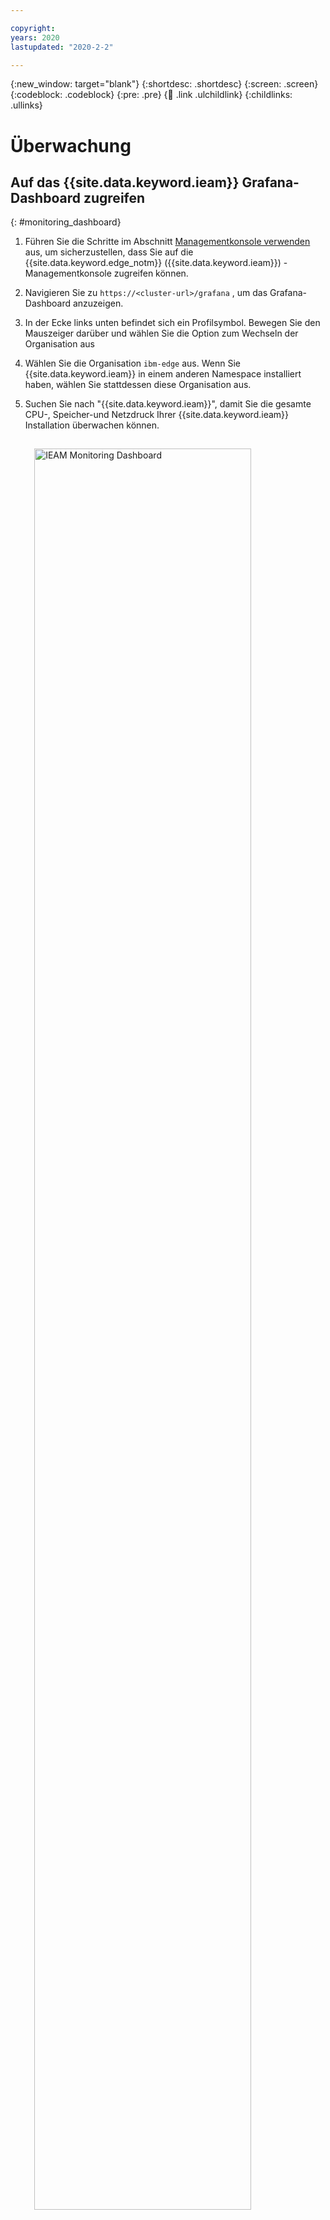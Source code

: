 ```yaml
---

copyright:
years: 2020
lastupdated: "2020-2-2"

---
```


{:new_window: target="blank"}
{:shortdesc: .shortdesc}
{:screen: .screen}
{:codeblock: .codeblock}
{:pre: .pre}
{:child: .link .ulchildlink}
{:childlinks: .ullinks}


# Überwachung

## Auf das {{site.data.keyword.ieam}} Grafana-Dashboard zugreifen 
{: #monitoring_dashboard}

1. Führen Sie die Schritte im Abschnitt [Managementkonsole verwenden](../console/accessing_ui.md) aus, um sicherzustellen, dass Sie auf die {{site.data.keyword.edge_notm}} ({{site.data.keyword.ieam}}) -Managementkonsole zugreifen können.
2. Navigieren Sie zu `https://<cluster-url>/grafana` , um das Grafana-Dashboard anzuzeigen. 
3. In der Ecke links unten befindet sich ein Profilsymbol. Bewegen Sie den Mauszeiger darüber und wählen Sie die Option zum Wechseln der Organisation aus 
4. Wählen Sie die Organisation `ibm-edge` aus. Wenn Sie {{site.data.keyword.ieam}} in einem anderen Namespace installiert haben, wählen Sie stattdessen diese Organisation aus.
5. Suchen Sie nach "{{site.data.keyword.ieam}}", damit Sie die gesamte CPU-, Speicher-und Netzdruck Ihrer {{site.data.keyword.ieam}} Installation überwachen können.

   <img src="../images/edge/ieam_monitoring_dashboard.png" style="margin: 3%" alt="IEAM Monitoring Dashboard" width="85%" height="85%" align="center">


# Edge-Knoten und -Services überwachen
{: #monitoring_edge_nodes_and_services}

Zur Überwachung der Edge-Knoten und Services von {{site.data.keyword.edge_notm}} ({{site.data.keyword.ieam}}) müssen Sie sich [bei der Managementkonsole anmelden](../console/accessing_ui.md).

* Edge-Knoten überwachen:
  * Als Erstes wird die Seite 'Knoten' angezeigt. Dort finden Sie ein Ringdiagramm, das den Zustand aller Edge-Knoten angibt.
  * Alle Knoten mit einem bestimmten Status können Sie anzeigen, indem Sie im Ringdiagramm auf die jeweilige Farbe klicken. Klicken Sie z. B. zum Anzeigen aller Edge-Knoten mit Fehlern (soweit vorhanden) auf die Farbe, die laut Legende für Knoten **mit Fehler** verwendet wird.
  * Daraufhin wird eine Liste der Knoten mit Fehlern angezeigt. Klicken Sie auf den Namen eines Knotens, wenn Sie einen Drilldown für einen bestimmten Knoten durchführen möchten, um den jeweiligen Fehler anzuzeigen.
  * Auf der daraufhin angezeigten Seite mit den Knotendetails werden im Abschnitt **Fehler des Edge-Agenten** die Services angezeigt, die Fehler aufweisen, sowie die jeweilige Fehlernachricht und die zugehörige Zeitmarke.
* Edge-Services überwachen:
  * Klicken Sie auf der Registerkarte **Services** auf den Service, für den Sie einen Drilldown durchführen möchten, wodurch die Detailseite für den Edge-Service angezeigt wird.
  * Im Abschnitt **Bereitstellung** der Detailseite werden die Richtlinien und Muster angezeigt, über die der betreffende Service auf Edge-Knoten bereitgestellt wird.
* Edge-Services auf einem Edge-Knoten überwachen:
  * Wechseln Sie auf der Registerkarte **Knoten** in die Listenansicht und klicken Sie auf den Edge-Knoten, für den Sie einen Drilldown durchführen möchten.
  * Auf der Detailseite für den Knoten werden im Abschnitt **Services** die Edge-Services angezeigt, die auf dem jeweiligen Edge-Knoten derzeit ausgeführt werden.
